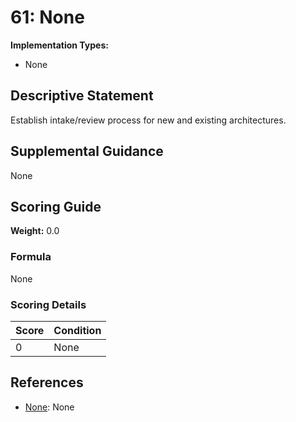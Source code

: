 # 61: None

**Implementation Types:**
- None

## Descriptive Statement

Establish intake/review process for new and existing architectures.

## Supplemental Guidance

None

## Scoring Guide

**Weight:** 0.0

### Formula

None

### Scoring Details

| Score | Condition |
| ----- | --------- |
| 0 | None |

## References

- [None](None): None

